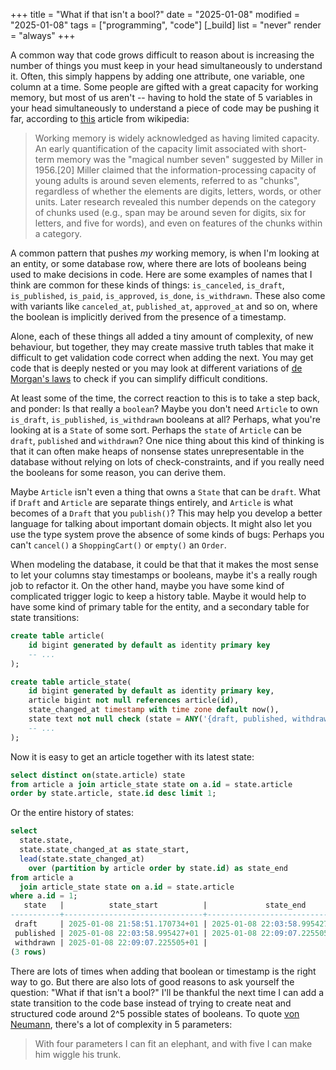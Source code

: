 +++
title = "What if that isn't a bool?"
date = "2025-01-08"
modified = "2025-01-08"
tags = ["programming", "code"]
[_build]
list = "never"
render = "always"
+++

A common way that code grows difficult to reason about is increasing the number
of things you must keep in your head simultaneously to understand it. Often,
this simply happens by adding one attribute, one variable, one column at a
time. Some people are gifted with a great capacity for working memory, but most
of us aren't -- having to hold the state of 5 variables in your head
simultaneously to understand a piece of code may be pushing it far, according to
[this](https://en.wikipedia.org/wiki/Working_memory) article from wikipedia:

> Working memory is widely acknowledged as having limited capacity. An early
> quantification of the capacity limit associated with short-term memory was the
> "magical number seven" suggested by Miller in 1956.[20] Miller claimed that
> the information-processing capacity of young adults is around seven elements,
> referred to as "chunks", regardless of whether the elements are digits,
> letters, words, or other units. Later research revealed this number depends on
> the category of chunks used (e.g., span may be around seven for digits, six
> for letters, and five for words), and even on features of the chunks within a
> category.

A common pattern that pushes _my_ working memory, is when I'm looking at an
entity, or some database row, where there are lots of booleans being used to
make decisions in code. Here are some examples of names that I think are common
for these kinds of things: `is_canceled`, `is_draft`, `is_published`, `is_paid`,
`is_approved`, `is_done`, `is_withdrawn`. These also come with variants like
`canceled_at`, `published_at`, `approved_at` and so on, where the boolean is
implicitly derived from the presence of a timestamp.

Alone, each of these things all added a tiny amount of complexity, of new
behaviour, but together, they may create massive truth tables that make it
difficult to get validation code correct when adding the next. You may get code
that is deeply nested or you may look at different variations of [de
Morgan's laws](https://en.wikipedia.org/wiki/De_Morgan%27s_laws) to check if you
can simplify difficult conditions.

At least some of the time, the correct reaction to this is to take a step back,
and ponder: Is that really a `boolean`? Maybe you don't need
`Article` to own `is_draft`, `is_published`, `is_withdrawn` booleans at all?
Perhaps, what you're looking at is a `State` of some sort. Perhaps the `state`
of `Article` can be `draft`, `published` and `withdrawn`? One nice thing about
this kind of thinking is that it can often make heaps of nonsense states
unrepresentable in the database without relying on lots of check-constraints,
and if you really need the booleans for some reason, you can derive them.

Maybe `Article` isn't even a thing that owns a `State` that can be `draft`. What
if `Draft` and `Article` are separate things entirely, and `Article` is what
becomes of a `Draft` that you `publish()`? This may help you develop a better
language for talking about important domain objects. It might also let you use
the type system prove the absence of some kinds of bugs: Perhaps you can't
`cancel()` a `ShoppingCart()` or `empty()` an `Order`.

When modeling the database, it could be that that it makes the most sense to let
your columns stay timestamps or booleans, maybe it's a really rough job to
refactor it. On the other hand, maybe you have some kind of complicated trigger
logic to keep a history table. Maybe it would help to have some kind of primary
table for the entity, and a secondary table for state transitions:

``` sql
create table article(
    id bigint generated by default as identity primary key
    -- ...
);

create table article_state(
    id bigint generated by default as identity primary key,
    article bigint not null references article(id),
    state_changed_at timestamp with time zone default now(),
    state text not null check (state = ANY('{draft, published, withdrawn}'))
    -- ...
);

```

Now it is easy to get an article together with its latest state:

``` sql
select distinct on(state.article) state
from article a join article_state state on a.id = state.article
order by state.article, state.id desc limit 1;
```

Or the entire history of states:

``` sql
select
  state.state,
  state.state_changed_at as state_start,
  lead(state.state_changed_at)
    over (partition by article order by state.id) as state_end
from article a
  join article_state state on a.id = state.article
where a.id = 1;
   state   |          state_start          |             state_end
-----------+-------------------------------+-------------------------------
 draft     | 2025-01-08 21:58:51.170734+01 | 2025-01-08 22:03:58.995427+01
 published | 2025-01-08 22:03:58.995427+01 | 2025-01-08 22:09:07.225505+01
 withdrawn | 2025-01-08 22:09:07.225505+01 |
(3 rows)
```

There are lots of times when adding that boolean or timestamp is the right way
to go. But there are also lots of good reasons to ask yourself the question:
"What if that isn't a bool?" I'll be thankful the next time I can add a state
transition to the code base instead of trying to create neat and structured code
around 2^5 possible states of booleans. To quote [von
Neumann](https://en.wikipedia.org/wiki/Von_Neumann%27s_elephant), there's a lot
of complexity in 5 parameters:

> With four parameters I can fit an elephant, and with five I can make him
> wiggle his trunk.
